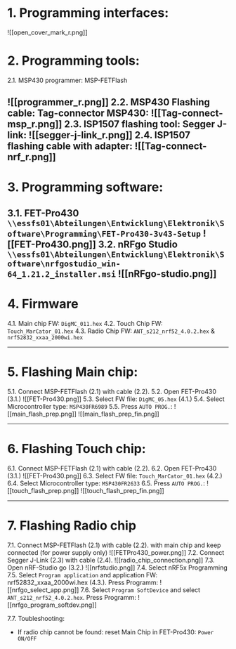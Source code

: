 # 1. Programming interfaces:

![[open_cover_mark_r.png]]
# 2. Programming tools:
2.1. MSP430 programmer: MSP-FETFlash

![[programmer_r.png]]
2.2. MSP430 Flashing cable: Tag-connector MSP430:
![[Tag-connect-msp_r.png]]
2.3. ISP1507 flashing tool: Segger J-link:
![[segger-j-link_r.png]]
2.4. ISP1507 flashing cable with adapter:
![[Tag-connect-nrf_r.png]]
---
# 3. Programming software:
3.1. FET-Pro430 `\\essfs01\Abteilungen\Entwicklung\Elektronik\Software\Programming\FET-Pro430-3v43-Setup`
![[FET-Pro430.png]]
3.2. nRFgo Studio `\\essfs01\Abteilungen\Entwicklung\Elektronik\Software\nrfgostudio_win-64_1.21.2_installer.msi`
![[nRFgo-studio.png]]
---
# 4. Firmware
4.1. Main chip FW:  `DigMC_011.hex`
4.2. Touch Chip FW: `Touch_MarCator_01.hex`
4.3. Radio Chip FW: `ANT_s212_nrf52_4.0.2.hex` & `nrf52832_xxaa_2000wi.hex`

---
# 5. Flashing Main chip:
5.1. Connect MSP-FETFlash (2.1) with cable (2.2).
5.2. Open FET-Pro430 (3.1.)
![[FET-Pro430.png]]
5.3. Select FW file: `DigMC_05.hex` (4.1.)
5.4. Select Microcontroller type: `MSP430FR6989`
5.5. Press `AUTO PROG.`:
![[main_flash_prep.png]]
![[main_flash_prep_fin.png]]

---
# 6. Flashing Touch chip:
6.1. Connect MSP-FETFlash (2.1) with cable (2.2).
6.2. Open FET-Pro430 (3.1.)
![[FET-Pro430.png]]
6.3. Select FW file: `Touch_MarCator_01.hex` (4.2.)
6.4. Select Microcontroller type: `MSP430FR2633`
6.5. Press `AUTO PROG.`:
![[touch_flash_prep.png]]
![[touch_flash_prep_fin.png]]

---
# 7. Flashing Radio chip
7.1. Connect MSP-FETFlash (2.1) with cable (2.2). with main chip and keep connected (for power supply only)
![[FETPro430_power.png]]
7.2. Connect Segger J-Link (2.3) with cable (2.4).
![[radio_chip_connection.png]]
7.3. Open nRF-Studio go (3.2.)
![[nrfstudio.png]]
7.4. Select nRF5x Programming
7.5. Select `Program application` and application FW: nrf52832_xxaa_2000wi.hex (4.3.). Press Programm:
![[nrfgo_select_app.png]]
7.6. Select `Program SoftDevice` and select `ANT_s212_nrf52_4.0.2.hex`. Press Programm:
![[nrfgo_program_softdev.png]]


7.7. Toubleshooting:
- If radio chip cannot be found: reset Main Chip in FET-Pro430: `Power ON/OFF`